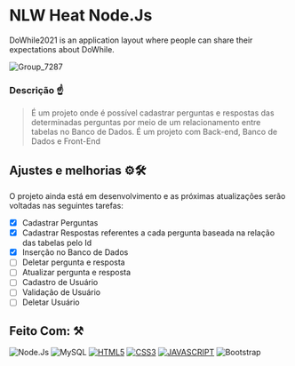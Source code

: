 # NLW Heat Node.Js 
 DoWhile2021 is an application layout where people can share their expectations about DoWhile.
 
 

![Group_7287](https://user-images.githubusercontent.com/77081114/165827734-602512cb-28b3-4642-a042-c78dbf76a656.png)


### Descrição ☝
> É um projeto onde é possível cadastrar perguntas e respostas das determinadas perguntas por meio de um relacionamento entre tabelas no Banco de Dados. É um projeto com Back-end, Banco de Dados e Front-End

## Ajustes e melhorias ⚙🛠

O projeto ainda está em desenvolvimento e as próximas atualizações serão voltadas nas seguintes tarefas:

- [x] Cadastrar Perguntas
- [x] Cadastrar Respostas referentes a cada pergunta baseada na relação das tabelas pelo Id  
- [x] Inserção no Banco de Dados
- [ ] Deletar pergunta e resposta
- [ ] Atualizar pergunta e resposta
- [ ] Cadastro de Usuário
- [ ] Validação de Usuário
- [ ] Deletar Usuário

## Feito Com: ⚒
![Node.Js](https://img.shields.io/badge/Node.js-52b788?style=for-the-badge&logo=node.js&logoColor=white)
![MySQL](https://img.shields.io/badge/MySQL-00000F?style=for-the-badge&logo=mysql&logoColor=white)
[![HTML5](https://img.shields.io/badge/HTML5-E34F26?style=for-the-badge&logo=html5&logoColor=white)](https://developer.mozilla.org/pt-BR/docs/Web/HTML)
[![CSS3](https://img.shields.io/badge/CSS3-1572B6?style=for-the-badge&logo=css3&logoColor=white)](https://developer.mozilla.org/pt-BR/docs/Web/CSS)
[![JAVASCRIPT](https://img.shields.io/badge/JavaScript-F7DF1E?style=for-the-badge&logo=javascript&logoColor=black)](https://developer.mozilla.org/pt-BR/docs/Web/JavaScript)
![Bootstrap](https://img.shields.io/badge/Bootstrap-8338ec?style=for-the-badge&logo=bootstrap&logoColor=white)


